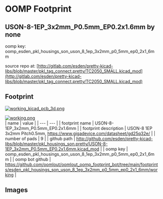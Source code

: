 # OOMP Footprint  
## USON-8-1EP_3x2mm_P0.5mm_EP0.2x1.6mm  by none  
  
oomp key: oomp_esden_pkl_housings_son_uson_8_1ep_3x2mm_p0_5mm_ep0_2x1_6mm  
  
source repo at: [http://gitlab.com/esden/pretty-kicad-libs/blob/master/pkl_tag_connect.pretty/TC2050_SMALL.kicad_mod](http://gitlab.com/esden/pretty-kicad-libs/blob/master/pkl_tag_connect.pretty/TC2050_SMALL.kicad_mod)  
## Footprint  
  
[![working_kicad_pcb_3d.png](working_kicad_pcb_3d_600.png)](working_kicad_pcb_3d.png)  
  
[![working.png](working_600.png)](working.png)  
| name | value | 
| --- | --- | 
| footprint name | USON-8-1EP_3x2mm_P0.5mm_EP0.2x1.6mm | 
| footprint description | USON-8 1EP 3x2mm Pitch0.5mm, https://www.gigadevice.com/datasheet/gd25q32e/ | 
| number of pads | 9 | 
| github path | http://github.com/esden/pretty-kicad-libs/blob/master/pkl_housings_son.pretty/USON-8-1EP_3x2mm_P0.5mm_EP0.2x1.6mm.kicad_mod | 
| oomp key | oomp_esden_pkl_housings_son_uson_8_1ep_3x2mm_p0_5mm_ep0_2x1_6mm | 
| oomp bot github | https://github.com/oomlout/oomlout_oomp_footprint_bot/tree/main/footprints/esden_pkl_housings_son_uson_8_1ep_3x2mm_p0_5mm_ep0_2x1_6mm/working | 
## Images  
